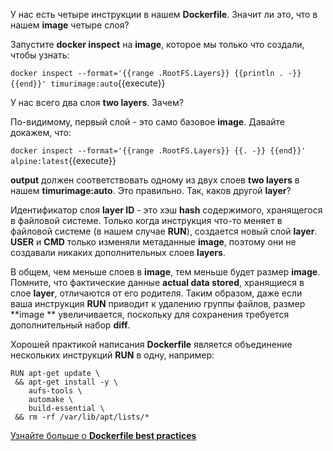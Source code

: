 У нас есть четыре инструкции в нашем **Dockerfile**. Значит ли это, что в нашем **image** четыре слоя?

Запустите **docker inspect** на **image**, которое мы только что создали, чтобы узнать:

`docker inspect --format='{{range .RootFS.Layers}} {{println . -}} {{end}}' timurimage:auto`{{execute}}

У нас всего два слоя **two layers**. Зачем?

По-видимому, первый слой - это само базовое **image**. Давайте докажем, что:

`docker inspect --format='{{range .RootFS.Layers}} {{. -}} {{end}}' alpine:latest`{{execute}}

**output** должен соответствовать одному из двух слоев **two layers** в нашем **timurimage:auto**. Это правильно. Так, каков другой **layer**?

Идентификатор слоя **layer ID**  - это хэш **hash** содержимого, хранящегося в файловой системе. Только когда инструкция что-то меняет в файловой системе (в нашем случае **RUN**), создается новый слой **layer**. **USER** и **CMD** только изменяли метаданные **image**, поэтому они не создавали никаких дополнительных слоев **layers**.

В общем, чем меньше слоев в **image**, тем меньше будет размер **image**. Помните, что фактические данные **actual data stored**, хранящиеся в слое **layer**, отличаются от его родителя. Таким образом, даже если ваша инструкция **RUN** приводит к удалению группы файлов, размер **image ** увеличивается, поскольку для сохранения требуется дополнительный набор **diff**.

Хорошей практикой написания **Dockerfile** является объединение нескольких инструкций **RUN** в одну, например:

    RUN apt-get update \
     && apt-get install -y \
        aufs-tools \
        automake \
        build-essential \
     && rm -rf /var/lib/apt/lists/*

[Узнайте больше о **Dockerfile best practices**](https://docs.docker.com/develop/develop-images/dockerfile_best-practices/)
